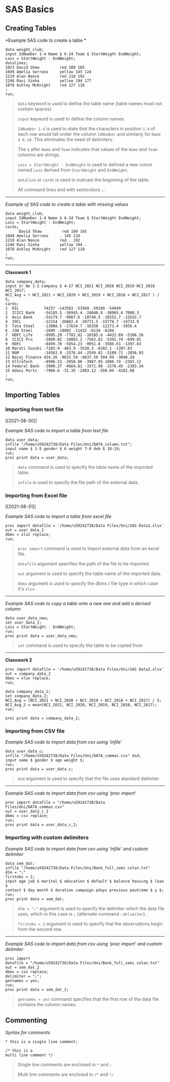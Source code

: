 # SAS Basics
## Creating Tables

*Example SAS code to create a table *

```sas
data weight_club;
input IdNumber 1-4 Name $ 6-24 Team $ StartWeight EndWeight;
Loss = StartWeight - EndWeight;
datalines;
1023 David Shaw         red 189 165
1049 Amelia Serrano     yellow 145 124
1219 Alan Nance         red 210 192
1246 Ravi Sinha         yellow 194 177
1078 Ashley McKnight    red 127 118
;
run;
```

>`data` keyword is used to define the table name (table names must not contain spaces)
>
>`input` keyword is used to define the column names.
>
>`IdNumber 1-4` is used to state that the characters in position `1-4` of each row would fall under the column `IdNumber` and similarly for  `Name $ 6-24`. This eliminates the need of delimiters. 
>
>The `$` after `Name` and `Team` indicates that values of the `Name` and `Team` columns are strings.
>
>`Loss = StartWeight - EndWeight` is used to defined a new colum named `Loss` derived from `StartWeight` and `EndWeight`.
>
>`dataline` or `cards` is used to indicate the beginning of the table.
>
>All command lines end with semicolons `;`.

----
*Example of SAS code to create a table with missing values*

```sas
data weight_club;
input IdNumber 1-4 Name $ 6-24 Team $ StartWeight EndWeight;
Loss = StartWeight - EndWeight;
cards;
      David Shaw         red 189 165
1049 Amelia Serrano     . 145 124
1219 Alan Nance         red . 192
1246 Ravi Sinha         yellow 194 .
1078 Ashley McKnight    red 127 118
;
run;
```

----
**Classwork 1**

```sas
data company_data;
input Sr_No 1-2 Company $ 4-17 NCI_2021 NCI_2020 NCI_2019 NCI_2018 NCI_2017;
NCI_Avg = ( NCI_2021 + NCI_2020 + NCI_2019 + NCI_2018 + NCI_2017 ) / 5;
cards;
1  RIL           74257 -143583 -53949 -59109 -54949
2  ICICI Bank    -54185.5 -36945.4 -24040.8 -38965.6 7000.3
3  Axis Bank     -54179.7 -9667.6 -18748.5 -10252.7 -12632.7
4  IOCL          -22154 -26882.4 -20771.5 -15778.7 -14733.9
5  Tata Steel    -13008.5 -17634.7 -16350 -12273.4 -3956.4
6  JSW Steel     -2609 -19092 -11432 -6134 -6284
7  HDFC Life     -8995.29 -7782.02 -10185.6 -4422.69 -5106.26
8  ICICI Pru     -5089.82 -10802.2 -7562.81 -5391.74 -699.01
9  HDFC          -8499.78 -5854.23 -9951.8 -3586.61 -1397.83
10 Maruti Suzuki -7283.9 -463.9 -3538.3 -8282.1 -1397.83
11 M&M           -14563.9 -2576.44 -2549.02 -5109.71 -2856.93
12 Bajaj Finance 424.26 -9632.54 -6637.58 504.94 -3048.24
13 UltraTech     -8986.53 -3950.86 -3987.95 1896.74 -2365.12 
14 Federal Bank  -3900.27 -4664.81 -3371.98 -1576.45 -2383.34
15 Adani Ports   -7966.6 -31.35 -2403.12 -550.04 -4181.08
;
run;
```

## Importing Tables

### Importing from text file
[[2021-08-30]]

*Example SAS code to import a table from text file*

```sas
data user_data;
infile "/home/u59242738/Data Files/Uni/DATA_column.txt";
input name $ 1-5 gender $ 6 weight 7-9 dob $ 10-19;
run;
proc print data = user_data;
```

>`data` command is used to specify the table name of the imported table.
>
>`infile` is used to specify the file path of the external data. 

### Importing from Excel file
[[2021-08-31]]

*Example SAS code to import a table from excel file*

```sas
proc import datafile = '/home/u59242738/Data Files/Uni/SAS Data1.xlsx'
out = user_data_2
dbms = xlsx replace;
run;
```

>`proc import` command is used to import external data from an excel file.
>
>`datafile` argument specifies the path of the file to be imported. 
>
>`out` argument is used to specify the table name of the imported data.
>
>`dbms` argument is used to specify the dbms / file type in which case it's `xlsx`. 

----
*Example SAS code to copy a table onto a new one and add a derived column*

```sas
data user_data_new;
set user_data_2;
Loss = StartWeight - EndWeight;
run;
proc print data = user_data_new;
```

>`set` command is used to  specify the table to be copied from 

----
**Classwork 2**

```sas
proc import datafile = '/home/u59242738/Data Files/Uni/SAS Data2.xlsx'
out = company_data_2
dbms = xlsx replace;
run;

data company_data_2;
set company_data_2;
NCI_Avg = (NCI_2021 + NCI_2020 + NCI_2019 + NCI_2018 + NCI_2017) / 5;
NCI_Avg_2 = mean(NCI_2021, NCI_2020, NCI_2019, NCI_2018, NCI_2017);
run;

proc print data = company_data_2;
```

### Importing from CSV file

*Example SAS code to import data from csv using 'infile'*

```sas
data user_data_c;
infile "/home/u59242738/Data Files/Uni/DATA_commas.csv" dsd;
input name $ gender $ age weight $;
run;
proc print data = user_data_c;
```

>`dsd` argument is used to specify that the file uses atandard delimiter.

---

*Example SAS code to import data from csv using 'proc import'*

```sas
proc import datafile = "/home/u59242738/Data Files/Uni/DATA_commas.csv"
out = user_data_c_2
dbms = csv replace;
run;
proc print data = user_data_c_2;
```

### Importing with custom delimiters
*Example SAS code to import data from csv using 'infile' and custom delimiter*

```sas
data sem_dat;
infile "/home/u59242738/Data Files/Uni/Bank_full_semi colon.txt" 
dlm = ";" 
firstobs = 2;
input age job $ marital $ education $ default $ balance housing $ loan $ 
contact $ day month $ duration campaign pdays previous poutcome $ y $;
run;
proc print data = sem_dat;
```

>`dlm = ";"` argument is used to specify the delimiter which the data file uses, which in this case is `;` (alternate command : `delimiter`).
>
>`firstobs = 2` argument is used to specify that the observations begin from the second row.

---

*Example SAS code to import data from csv using 'proc import' and custom delimiter*

```sas
proc import 
datafile = "/home/u59242738/Data Files/Uni/Bank_full_semi colon.txt" 
out = sem_dat_2
dbms = csv replace;
delimiter = ";";
getnames = yes;
run;
proc print data = sem_dat_2;
```

>`getnames = yes` command specifies that the first row of the data file contains the column names. 

## Commenting 

*Syntax for comments*

```sas
* this is a single line comment;

/* this is a 
multi line comment */
```

>Single line comments are enclosed in `*` and `;`
>
>Multi line comments are enclosed in `/*` and `*/`

